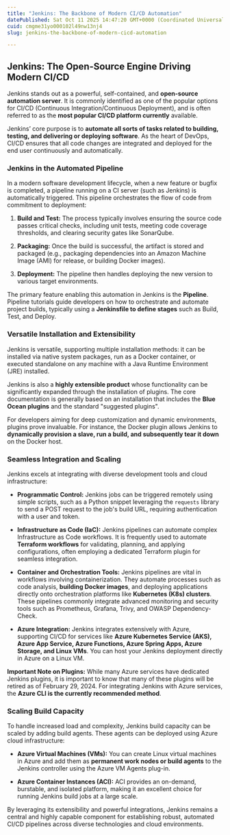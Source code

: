 ```yaml
---
title: "Jenkins: The Backbone of Modern CI/CD Automation"
datePublished: Sat Oct 11 2025 14:47:20 GMT+0000 (Coordinated Universal Time)
cuid: cmgme31yo000102l49nw13nj4
slug: jenkins-the-backbone-of-modern-cicd-automation

---
```


## Jenkins: The Open-Source Engine Driving Modern CI/CD

Jenkins stands out as a powerful, self-contained, and **open-source automation server**. It is commonly identified as one of the popular options for CI/CD (Continuous Integration/Continuous Deployment), and is often referred to as the **most popular CI/CD platform currently** available.

Jenkins’ core purpose is to **automate all sorts of tasks related to building, testing, and delivering or deploying software**. As the heart of DevOps, CI/CD ensures that all code changes are integrated and deployed for the end user continuously and automatically.

### Jenkins in the Automated Pipeline

In a modern software development lifecycle, when a new feature or bugfix is completed, a pipeline running on a CI server (such as Jenkins) is automatically triggered. This pipeline orchestrates the flow of code from commitment to deployment:

1. **Build and Test:** The process typically involves ensuring the source code passes critical checks, including unit tests, meeting code coverage thresholds, and clearing security gates like SonarQube.
    
2. **Packaging:** Once the build is successful, the artifact is stored and packaged (e.g., packaging dependencies into an Amazon Machine Image (AMI) for release, or building Docker images).
    
3. **Deployment:** The pipeline then handles deploying the new version to various target environments.
    

The primary feature enabling this automation in Jenkins is the **Pipeline**. Pipeline tutorials guide developers on how to orchestrate and automate project builds, typically using a **Jenkinsfile to define stages** such as Build, Test, and Deploy.

### Versatile Installation and Extensibility

Jenkins is versatile, supporting multiple installation methods: it can be installed via native system packages, run as a Docker container, or executed standalone on any machine with a Java Runtime Environment (JRE) installed.

Jenkins is also a **highly extensible product** whose functionality can be significantly expanded through the installation of plugins. The core documentation is generally based on an installation that includes the **Blue Ocean plugins** and the standard "suggested plugins".

For developers aiming for deep customization and dynamic environments, plugins prove invaluable. For instance, the Docker plugin allows Jenkins to **dynamically provision a slave, run a build, and subsequently tear it down** on the Docker host.

### Seamless Integration and Scaling

Jenkins excels at integrating with diverse development tools and cloud infrastructure:

* **Programmatic Control:** Jenkins jobs can be triggered remotely using simple scripts, such as a Python snippet leveraging the `requests` library to send a POST request to the job's build URL, requiring authentication with a user and token.
    
* **Infrastructure as Code (IaC):** Jenkins pipelines can automate complex Infrastructure as Code workflows. It is frequently used to automate **Terraform workflows** for validating, planning, and applying configurations, often employing a dedicated Terraform plugin for seamless integration.
    
* **Container and Orchestration Tools:** Jenkins pipelines are vital in workflows involving containerization. They automate processes such as code analysis, **building Docker images**, and deploying applications directly onto orchestration platforms like **Kubernetes (K8s) clusters**. These pipelines commonly integrate advanced monitoring and security tools such as Prometheus, Grafana, Trivy, and OWASP Dependency-Check.
    
* **Azure Integration:** Jenkins integrates extensively with Azure, supporting CI/CD for services like **Azure Kubernetes Service (AKS), Azure App Service, Azure Functions, Azure Spring Apps, Azure Storage, and Linux VMs**. You can host your Jenkins deployment directly in Azure on a Linux VM.
    

**Important Note on Plugins:** While many Azure services have dedicated Jenkins plugins, it is important to know that many of these plugins will be retired as of February 29, 2024. For integrating Jenkins with Azure services, the **Azure CLI is the currently recommended method**.

### Scaling Build Capacity

To handle increased load and complexity, Jenkins build capacity can be scaled by adding build agents. These agents can be deployed using Azure cloud infrastructure:

* **Azure Virtual Machines (VMs):** You can create Linux virtual machines in Azure and add them as **permanent work nodes or build agents** to the Jenkins controller using the Azure VM Agents plug-in.
    
* **Azure Container Instances (ACI):** ACI provides an on-demand, burstable, and isolated platform, making it an excellent choice for running Jenkins build jobs at a large scale.
    

By leveraging its extensibility and powerful integrations, Jenkins remains a central and highly capable component for establishing robust, automated CI/CD pipelines across diverse technologies and cloud environments.